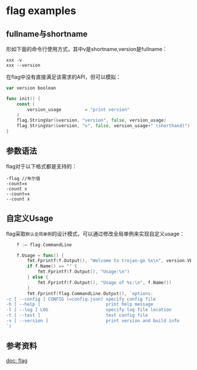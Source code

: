 # flag examples

## fullname与shortname

形如下面的命令行使用方式，其中v是shortname,version是fullname：

```
xxx -v
xxx --version
```

在flag中没有直接满足该需求的API，但可以模拟：

```go
var version boolean

func init() {
	const (
		version_usage         = "print version"
	)
	flag.StringVar(&version, "version", false, version_usage)
	flag.StringVar(&version, "v", false, version_usage+" (shorthand)")
}
```

## 参数语法

flag对于以下格式都是支持的：

```
-flag //布尔值
-count=x
-count x
--count=x
--count x
```

## 自定义Usage

flag采取`默认全局单例`的设计模式，可以通过修改全局单例来实现自定义usage：

```go
	f := flag.CommandLine

	f.Usage = func() {
		fmt.Fprintf(f.Output(), "Welcome to trojan-go %s\n", version.VERSION)
		if f.Name() == "" {
			fmt.Fprintf(f.Output(), "Usage:\n")
		} else {
			fmt.Fprintf(f.Output(), "Usage of %s:\n", f.Name())
		}
		fmt.Fprintf(flag.CommandLine.Output(), `options:
-c [ --config ] CONFIG (=config.json) specify config file
-h [ --help ]                         print help message
-l [ --log ] LOG                      specify log file location
-t [ --test ]                         test config file
-v [ --version ]                      print version and build info
`)
```

## 参考资料

[doc: flag](https://pkg.go.dev/flag)
